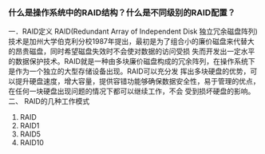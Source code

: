 ### 什么是操作系统中的RAID结构？什么是不同级别的RAID配置？

一．RAID定义
RAID(Redundant Array of Independent Disk 独立冗余磁盘阵列)技术是加州大学伯克利分校1987年提出，最初是为了组合小的廉价磁盘来代替大的昂贵磁盘，同时希望磁盘失效时不会使对数据的访问受损 失而开发出一定水平的数据保护技术。RAID就是一种由多块廉价磁盘构成的冗余阵列，在操作系统下是作为一个独立的大型存储设备出现。RAID可以充分发 挥出多块硬盘的优势，可以提升硬盘速度，增大容量，提供容错功能够确保数据安全性，易于管理的优点，在任何一块硬盘出现问题的情况下都可以继续工作，不会 受到损坏硬盘的影响。
二、 RAID的几种工作模式
1. RAID
2. RAID1
3. RAID5
4. RAID10
